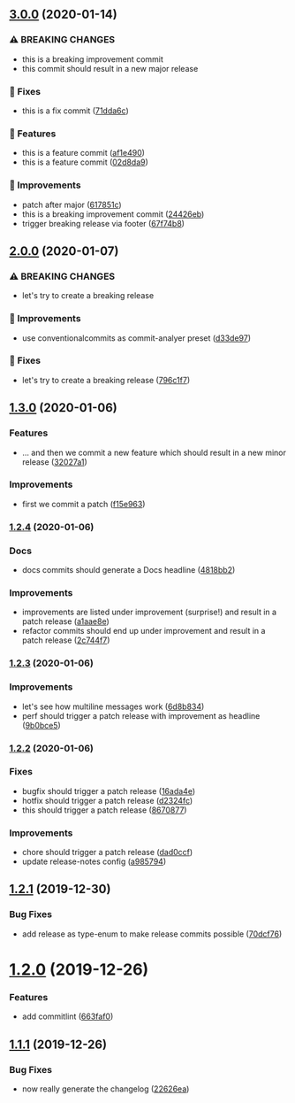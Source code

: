 ## [3.0.0](https://github.com/manuelbieh/semantic-release-playground/compare/v2.0.0...v3.0.0) (2020-01-14)


### ⚠ BREAKING CHANGES

* this is a breaking improvement commit
* this commit should result in a new major release

### 🔧 Fixes

* this is a fix commit ([71dda6c](https://github.com/manuelbieh/semantic-release-playground/commit/71dda6c170c11f3ada0c214e0220b6992a0007f1))


### 🧩 Features

* this is a feature commit ([af1e490](https://github.com/manuelbieh/semantic-release-playground/commit/af1e4904961687c87cf3da7432d8e1f1288b1c67))
* this is a feature commit ([02d8da9](https://github.com/manuelbieh/semantic-release-playground/commit/02d8da90b80560634a837976c34c4e19b86b9ab0))


### 💉 Improvements

* patch after major ([617851c](https://github.com/manuelbieh/semantic-release-playground/commit/617851c7b1f97a9ec35b3a2072aaec215ea7bb7c))
* this is a breaking improvement commit ([24426eb](https://github.com/manuelbieh/semantic-release-playground/commit/24426eb9bb6decf202ae9c2de95d7e4679b39955))
* trigger breaking release via footer ([67f74b8](https://github.com/manuelbieh/semantic-release-playground/commit/67f74b838db2a7986fd27f1801da429319ed90b3))

## [2.0.0](https://github.com/manuelbieh/semantic-release-playground/compare/v1.3.0...v2.0.0) (2020-01-07)


### ⚠ BREAKING CHANGES

* let's try to create a breaking release

### 💉 Improvements

* use conventionalcommits as commit-analyer preset ([d33de97](https://github.com/manuelbieh/semantic-release-playground/commit/d33de97d8cf9c0c0359cd4f931ed5d0e4205e012))


### 🔧 Fixes

* let's try to create a breaking release ([796c1f7](https://github.com/manuelbieh/semantic-release-playground/commit/796c1f78c08d9dbebf98fc184639dd29916e4dcb))

## [1.3.0](https://github.com/manuelbieh/semantic-release-playground/compare/v1.2.4...v1.3.0) (2020-01-06)


### Features

* ... and then we commit a new feature which should result in a new minor release ([32027a1](https://github.com/manuelbieh/semantic-release-playground/commit/32027a15a4552bb12a7b45a773f4e497e00a236f))


### Improvements

* first we commit a patch ([f15e963](https://github.com/manuelbieh/semantic-release-playground/commit/f15e9630194695d30de58bfc0a6595d2f86d7324))

### [1.2.4](https://github.com/manuelbieh/semantic-release-playground/compare/v1.2.3...v1.2.4) (2020-01-06)


### Docs

* docs commits should generate a Docs headline ([4818bb2](https://github.com/manuelbieh/semantic-release-playground/commit/4818bb2a91e819a2beef3590749cadc34f761ba5))


### Improvements

* improvements are listed under improvement (surprise\!) and result in a patch release ([a1aae8e](https://github.com/manuelbieh/semantic-release-playground/commit/a1aae8e6fd652124df91eff1d13febc382d573d8))
* refactor commits should end up under improvement and result in a patch release ([2c744f7](https://github.com/manuelbieh/semantic-release-playground/commit/2c744f7c31240cd921598540b124e39423d4789a))

### [1.2.3](https://github.com/manuelbieh/semantic-release-playground/compare/v1.2.2...v1.2.3) (2020-01-06)


### Improvements

* let's see how multiline messages work ([6d8b834](https://github.com/manuelbieh/semantic-release-playground/commit/6d8b834125a15410ff72dd5016b302799c8ad7dd))
* perf should trigger a patch release with improvement as headline ([9b0bce5](https://github.com/manuelbieh/semantic-release-playground/commit/9b0bce5e70defcfb00218ea927292c14f967fcf7))

### [1.2.2](https://github.com/manuelbieh/semantic-release-playground/compare/v1.2.1...v1.2.2) (2020-01-06)


### Fixes

* bugfix should trigger a patch release ([16ada4e](https://github.com/manuelbieh/semantic-release-playground/commit/16ada4eabfeacb86d952513e668e4ec4a5ddeac3))
* hotfix should trigger a patch release ([d2324fc](https://github.com/manuelbieh/semantic-release-playground/commit/d2324fcf7ac4702abc98417fe396aa4cf013f838))
* this should trigger a patch release ([8670877](https://github.com/manuelbieh/semantic-release-playground/commit/867087761237a37435d3fdfec0f48229229aeca7))


### Improvements

* chore should trigger a patch release ([dad0ccf](https://github.com/manuelbieh/semantic-release-playground/commit/dad0ccfc6e6bd10afeb6d11a60d18cdcc0625d06))
* update release-notes config ([a985794](https://github.com/manuelbieh/semantic-release-playground/commit/a985794d57c00632cacdc758f09fb6987718e9ec))

## [1.2.1](https://github.com/manuelbieh/semrel/compare/v1.2.0...v1.2.1) (2019-12-30)

### Bug Fixes

-   add release as type-enum to make release commits possible ([70dcf76](https://github.com/manuelbieh/semrel/commit/70dcf760862e9dde15fb5c96a433f1a5d23e05a9))

# [1.2.0](https://github.com/manuelbieh/semrel/compare/v1.1.1...v1.2.0) (2019-12-26)

### Features

-   add commitlint ([663faf0](https://github.com/manuelbieh/semrel/commit/663faf039d39a833f2e64cdb8124ed116842268c))

## [1.1.1](https://github.com/manuelbieh/semrel/compare/v1.1.0...v1.1.1) (2019-12-26)

### Bug Fixes

-   now really generate the changelog ([22626ea](https://github.com/manuelbieh/semrel/commit/22626eaecbe650d3f59b9ac5ad3baaae2bbed0fb))

